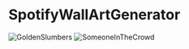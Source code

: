 # SpotifyWallArtGenerator
![GoldenSlumbers](https://github.com/MatthewJohnson257/SpotifyWallArtGenerator/assets/43222316/e59ac904-e645-4a51-b09d-71a7d146e1d1) ![SomeoneInTheCrowd](https://github.com/MatthewJohnson257/SpotifyWallArtGenerator/assets/43222316/2dbd4ee6-dd19-4184-8bc5-cd65adfd28a1)
